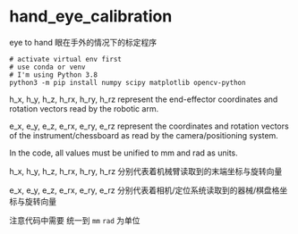 # hand_eye_calibration
eye to hand 眼在手外的情况下的标定程序

```shell
# activate virtual env first
# use conda or venv
# I'm using Python 3.8
python3 -m pip install numpy scipy matplotlib opencv-python
```


h_x, h_y, h_z, h_rx, h_ry, h_rz represent the end-effector coordinates and rotation vectors read by the robotic arm.

e_x, e_y, e_z, e_rx, e_ry, e_rz represent the coordinates and rotation vectors of the instrument/chessboard as read by the camera/positioning system.

In the code, all values must be unified to mm and rad as units.

h_x, h_y, h_z, h_rx, h_ry, h_rz 分别代表着机械臂读取到的末端坐标与旋转向量

e_x, e_y, e_z, e_rx, e_ry, e_rz 分别代表着相机/定位系统读取到的器械/棋盘格坐标与旋转向量

注意代码中需要 统一到 `mm` `rad` 为单位
